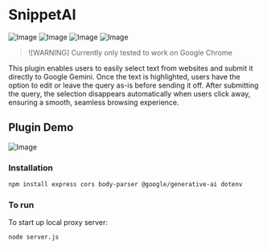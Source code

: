 # SnippetAI

![Image](https://github.com/user-attachments/assets/61fe8831-e49e-4ec7-8fe1-c5cecd91bcfb)
![Image](https://github.com/user-attachments/assets/dddf1750-db9b-46c5-87e9-44bfb0fb2ff4)
![Image](https://github.com/user-attachments/assets/e94f0a97-871d-4430-aa48-4b128dd6a433)
![Image](https://github.com/user-attachments/assets/6ba8064a-5bfc-4511-bca2-b26e2cca8dda)
> ![WARNING]
> Currently only tested to work on Google Chrome

This plugin enables users to easily select text from websites and submit it directly to Google Gemini. Once the text is highlighted, users have the option to edit or leave the query as-is before sending it off. After submitting the query, the selection disappears automatically when users click away, ensuring a smooth, seamless browsing experience.

## Plugin Demo
![Image](https://github.com/user-attachments/assets/5228dd1a-f927-4403-9c6f-b070e76d2ca0)

### Installation
``` bash
npm install express cors body-parser @google/generative-ai dotenv
```
### To run
To start up local proxy server:
``` bash
node server.js
```

